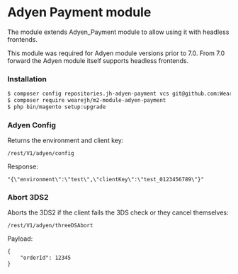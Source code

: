 # Adyen Payment module

The module extends Adyen_Payment module to allow using it with headless frontends.

This module was required for Adyen module versions prior to 7.0. From 7.0 forward the Adyen module itself supports headless frontends.

### Installation

```sh
$ composer config repositories.jh-adyen-payment vcs git@github.com:WeareJH/m2-module-adyen-payment.git
$ composer require wearejh/m2-module-adyen-payment
$ php bin/magento setup:upgrade
```

### Adyen Config

Returns the environment and client key:

```
/rest/V1/adyen/config
```

Response:

```
"{\"environment\":\"test\",\"clientKey\":\"test_0123456789\"}"
```

### Abort 3DS2

Aborts the 3DS2 if the client fails the 3DS check or they cancel themselves:

```
/rest/V1/adyen/threeDSAbort
```

Payload:

```
{
    "orderId": 12345
}
```
